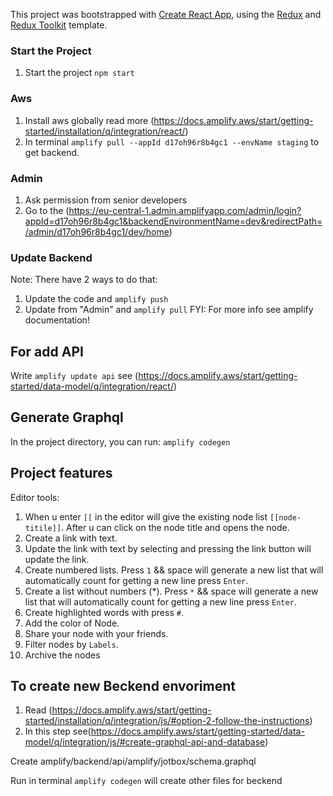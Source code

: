 This project was bootstrapped with [Create React App](https://github.com/facebook/create-react-app), using the [Redux](https://redux.js.org/) and [Redux Toolkit](https://redux-toolkit.js.org/) template.

### Start the Project
1. Start the project `npm start`

### Aws
1. Install aws globally read more (https://docs.amplify.aws/start/getting-started/installation/q/integration/react/) 
2. In terminal `amplify pull --appId d17oh96r8b4gc1 --envName staging` to get backend.

### Admin
1. Ask permission from senior developers 
2. Go to the (https://eu-central-1.admin.amplifyapp.com/admin/login?appId=d17oh96r8b4gc1&backendEnvironmentName=dev&redirectPath=/admin/d17oh96r8b4gc1/dev/home)

### Update Backend 
Note: There have 2 ways to do that:

1. Update the code  and `amplify push`
2. Update from "Admin" and `amplify pull` 
FYI: For more info see amplify documentation!
## For add API
Write `amplify update api` see (https://docs.amplify.aws/start/getting-started/data-model/q/integration/react/)

## Generate Graphql
In the project directory, you can run: `amplify codegen`

## Project features
Editor tools:
1. When u enter `[[` in the editor will give the existing node list  `[[node-titile]]`. After u can click on the node title and opens the node.
2. Create a link with text.
3. Update the link with text by selecting and pressing the link button will update the link.
4. Create numbered lists. Press `1` && space will generate a new list that will automatically count for getting a new line press `Enter`.
5. Create a list without numbers (*). Press `*` && space will generate a new list that will automatically count for getting a new line press `Enter`.
6. Create highlighted words with press `#`.
7. Add the color of Node.
8. Share your node with your friends.
9. Filter nodes by `Labels`.
8. Archive the nodes 

## To create new Beckend envoriment
1. Read (https://docs.amplify.aws/start/getting-started/installation/q/integration/js/#option-2-follow-the-instructions)
2. In this step see(https://docs.amplify.aws/start/getting-started/data-model/q/integration/js/#create-graphql-api-and-database)

Create amplify/backend/api/amplify/jotbox/schema.graphql

Run in terminal  `amplify codegen` will create other files for beckend
